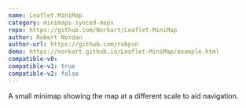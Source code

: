```yaml
---
name: Leaflet.MiniMap
category: minimaps-synced-maps
repo: https://github.com/Norkart/Leaflet-MiniMap
author: Robert Nordan
author-url: https://github.com/robpvn
demo: https://norkart.github.io/Leaflet-MiniMap/example.html
compatible-v0:
compatible-v1: true
compatible-v2: false
---
```


A small minimap showing the map at a different scale to aid navigation.
